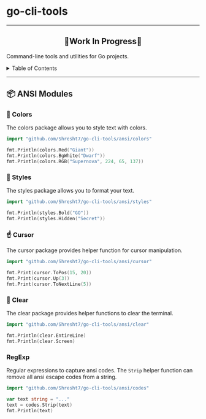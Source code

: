 # go-cli-tools
--------------

<h2 align='center'>🚧Work In Progress🚧</h2>

Command-line tools and utilities for Go projects.

<details>

<summary>Table of Contents</summary>

- [# go-cli-tools](#-go-cli-tools)
- [📦 ANSI Modules](#-ansi-modules)
  - [🎨 Colors](#-colors)
  - [💄 Styles](#-styles)
  - [☝ Cursor](#-cursor)
  - [🧼 Clear](#-clear)
  - [RegExp](#regexp)

</details>

---

## 📦 ANSI Modules

### 🎨 Colors

The colors package allows you to style text with colors.

```go
import "github.com/Shresht7/go-cli-tools/ansi/colors"

fmt.Println(colors.Red("Giant"))
fmt.Println(colors.BgWhite("Dwarf"))
fmt.Println(colors.RGB("Supernova", 224, 65, 137))
```

### 💄 Styles

The styles package allows you to format your text.

```go
import "github.com/Shresht7/go-cli-tools/ansi/styles"

fmt.Println(styles.Bold("GO"))
fmt.Println(styles.Hidden("Secret"))
```

### ☝ Cursor

The cursor package provides helper function for cursor manipulation.

```go
import "github.com/Shresht7/go-cli-tools/ansi/cursor"

fmt.Print(cursor.ToPos(15, 20))
fmt.Print(cursor.Up(3))
fmt.Print(cursor.ToNextLine(5))
```

### 🧼 Clear

The clear package provides helper functions to clear the terminal.

```go
import "github.com/Shresht7/go-cli-tools/ansi/clear"

fmt.Println(clear.EntireLine)
fmt.Println(clear.Screen)
```

### RegExp

Regular expressions to capture ansi codes. The `Strip` helper function can remove all ansi escape codes from a string.

```go
import "github.com/Shresht7/go-cli-tools/ansi/codes"

var text string = "..."
text = codes.Strip(text)
fmt.Println(text)
```

